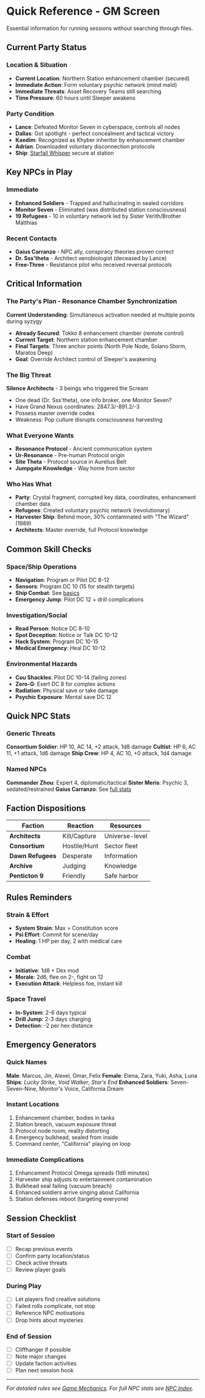 # Quick Reference - GM Screen

Essential information for running sessions without searching through files.

## Current Party Status

### Location & Situation
- **Current Location**: Northern Station enhancement chamber (secured)
- **Immediate Action**: Form voluntary psychic network (mind meld)
- **Immediate Threats**: Asset Recovery Teams still searching
- **Time Pressure**: 60 hours until Sleeper awakens

### Party Condition
- **Lance**: Defeated Monitor Seven in cyberspace, controls all nodes
- **Dallas**: Got spotlight - perfect concealment and tactical victory
- **Kaedim**: Recognized as Khyber inheritor by enhancement chamber
- **Adrian**: Downloaded voluntary disconnection protocols
- **Ship**: [Starfall Whisper](party/starfall-whisper.md) secure at station

## Key NPCs in Play

### Immediate
- **Enhanced Soldiers** - Trapped and hallucinating in sealed corridors
- **Monitor Seven** - Eliminated (was distributed station consciousness)
- **19 Refugees** - 10 in voluntary network led by Sister Verith/Brother Matthias

### Recent Contacts
- **Gaius Carranzo** - NPC ally, conspiracy theories proven correct
- **Dr. Sss'theta** - Architect xenobiologist (deceased by Lance)
- **Free-Three** - Resistance pilot who received reversal protocols

## Critical Information

### The Party's Plan - Resonance Chamber Synchronization
**Current Understanding**: Simultaneous activation needed at multiple points during syzygy
- **Already Secured**: Tokko 8 enhancement chamber (remote control)
- **Current Target**: Northern station enhancement chamber
- **Final Targets**: Three anchor points (North Pole Node, Solano Storm, Maratos Deep)
- **Goal**: Override Architect control of Sleeper's awakening

### The Big Threat
**Silence Architects** - 3 beings who triggered the Scream
- One dead (Dr. Sss'theta), one info broker, one Monitor Seven?
- Have Grand Nexus coordinates: 2847.3/-891.2/-3
- Possess master override codes
- Weakness: Pop culture disrupts consciousness harvesting

### What Everyone Wants
- **Resonance Protocol** - Ancient communication system
- **Ur-Resonance** - Pre-human Protocol origin
- **Site Theta** - Protocol source in Aurelius Belt
- **Jumpgate Knowledge** - Way home from sector

### Who Has What
- **Party**: Crystal fragment, corrupted key data, coordinates, enhancement chamber data
- **Refugees**: Created voluntary psychic network (revolutionary)
- **Harvester Ship**: Behind moon, 30% contaminated with "The Wizard" (1989)
- **Architects**: Master override, full Protocol knowledge

## Common Skill Checks

### Space/Ship Operations
- **Navigation**: Program or Pilot DC 8-12
- **Sensors**: Program DC 10 (15 for stealth targets)
- **Ship Combat**: See [basics](game-mechanics/ship-combat-basics.md)
- **Emergency Jump**: Pilot DC 12 + drill complications

### Investigation/Social
- **Read Person**: Notice DC 8-10
- **Spot Deception**: Notice or Talk DC 10-12
- **Hack System**: Program DC 10-15
- **Medical Emergency**: Heal DC 10-12

### Environmental Hazards
- **Cou Shackles**: Pilot DC 10-14 (failing zones)
- **Zero-G**: Exert DC 8 for complex actions
- **Radiation**: Physical save or take damage
- **Psychic Exposure**: Mental save DC 12

## Quick NPC Stats

### Generic Threats
**Consortium Soldier**: HP 10, AC 14, +2 attack, 1d8 damage
**Cultist**: HP 6, AC 11, +1 attack, 1d6 damage
**Ship Crew**: HP 4, AC 10, +0 attack, 1d4 damage

### Named NPCs
**Commander Zhou**: Expert 4, diplomatic/tactical
**Sister Meris**: Psychic 3, sedated/restrained
**Gaius Carranzo**: See [full stats](sectors/abiha-omicron/characters/gaius-carranzo-stats.md)

## Faction Dispositions

| Faction | Reaction | Resources |
|---------|----------|-----------|
| **Architects** | Kill/Capture | Universe-level |
| **Consortium** | Hostile/Hunt | Sector fleet |
| **Dawn Refugees** | Desperate | Information |
| **Archive** | Judging | Knowledge |
| **Penticton 9** | Friendly | Safe harbor |

## Rules Reminders

### Strain & Effort
- **System Strain**: Max = Constitution score
- **Psi Effort**: Commit for scene/day
- **Healing**: 1 HP per day, 2 with medical care

### Combat
- **Initiative**: 1d8 + Dex mod
- **Morale**: 2d6, flee on 2-, fight on 12
- **Execution Attack**: Helpless foe, instant kill

### Space Travel
- **In-System**: 2-6 days typical
- **Drill Jump**: 2-3 days charging
- **Detection**: -2 per hex distance

## Emergency Generators

### Quick Names
**Male**: Marcus, Jin, Alexei, Omar, Felix
**Female**: Elena, Zara, Yuki, Asha, Luna
**Ships**: *Lucky Strike*, *Void Walker*, *Star's End*
**Enhanced Soldiers**: Seven-Seven-Nine, Monitor's Voice, California Dream

### Instant Locations
1. Enhancement chamber, bodies in tanks
2. Station breach, vacuum exposure threat
3. Protocol node room, reality distorting
4. Emergency bulkhead, sealed from inside
5. Command center, \"California\" playing on loop

### Immediate Complications
1. Enhancement Protocol Omega spreads (1d6 minutes)
2. Harvester ship adjusts to entertainment contamination
3. Bulkhead seal failing (vacuum breach)
4. Enhanced soldiers arrive singing about California
5. Station defenses reboot (targeting everyone)

## Session Checklist

### Start of Session
- [ ] Recap previous events
- [ ] Confirm party location/status
- [ ] Check active threats
- [ ] Review player goals

### During Play
- [ ] Let players find creative solutions
- [ ] Failed rolls complicate, not stop
- [ ] Reference NPC motivations
- [ ] Drop hints about mysteries

### End of Session
- [ ] Cliffhanger if possible
- [ ] Note major changes
- [ ] Update faction activities
- [ ] Plan next session hook

---

*For detailed rules see [Game Mechanics](game-mechanics/). For full NPC stats see [NPC Index](NPC-INDEX.md).*